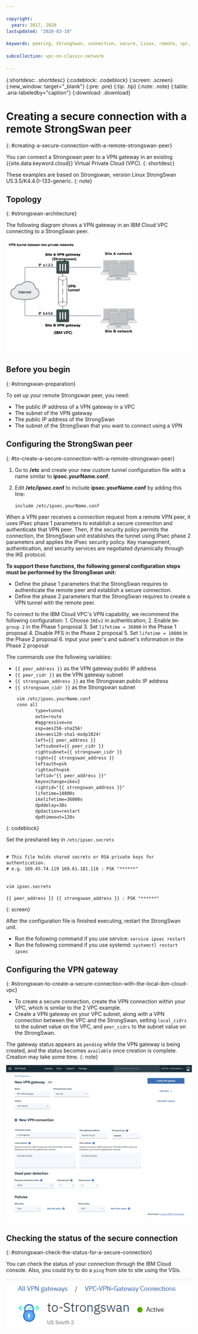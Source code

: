 ```yaml
---

copyright:
  years: 2017, 2020
lastupdated: "2020-03-10"

keywords: peering, StrongSwan, connection, secure, Linux, remote, vpc, vpc network

subcollection: vpc-on-classic-network

---
```


{:shortdesc: .shortdesc}
{:codeblock: .codeblock}
{:screen: .screen}
{:new_window: target="_blank"}
{:pre: .pre}
{:tip: .tip}
{:note: .note}
{:table: .aria-labeledby="caption"}
{:download: .download}


# Creating a secure connection with a remote StrongSwan peer
{: #creating-a-secure-connection-with-a-remote-strongswan-peer}

You can connect a Strongswan peer to a VPN gateway in an existing {{site.data.keyword.cloud}} Virtual Private Cloud (VPC).
{: shortdesc}

These examples are based on Strongswan, version Linux StrongSwan U5.3.5/K4.4.0-133-generic.
{: note}

## Topology
{: #strongswan-architecture}

The following diagram shows a VPN gateway in an IBM Cloud VPC connecting to a StrongSwan peer.

![Tunnel with StrongSwan peer](./images/vpc-vpn-sw-figure.png)

## Before you begin
{: #strongswan-preparation}

To set up your remote Strongswan peer, you need:

* The public IP address of a VPN gateway in a VPC 
* The subnet of the VPN gateway
* The public IP address of the StrongSwan
* The subnet of the StrongSwan that you want to connect using a VPN

## Configuring the StrongSwan peer
{: #to-create-a-secure-connection-with-a-remote-strongswan-peer}

1. Go to **/etc** and create your new custom tunnel configuration file with a name similar to **ipsec.yourName.conf**.

2. Edit **/etc/ipsec.conf** to include **ipsec.yourName.conf** by adding this line:

    `include /etc/ipsec.yourName.conf`

When a VPN peer receives a connection request from a remote VPN peer, it uses IPsec phase 1 parameters to establish a secure connection and authenticate that VPN peer. Then, if the security policy permits the connection, the StrongSwan unit establishes the tunnel using IPsec phase 2 parameters and applies the IPsec security policy. Key management, authentication, and security services are negotiated dynamically through the IKE protocol.

**To support these functions, the following general configuration steps must be performed by the StrongSwan unit:**

* Define the phase 1 parameters that the StrongSwan requires to authenticate the remote peer and establish a secure connection.
* Define the phase 2 parameters that the StrongSwan requires to create a VPN tunnel with the remote peer.

To connect to the IBM Cloud VPC's VPN capability, we recommend the following configuration:
    1. Choose `IKEv2` in authentication;
    2. Enable `DH-group 2` in the Phase 1 proposal
    3. Set `lifetime = 36000` in the Phase 1 proposal
    4. Disable PFS in the Phase 2 proposal
    5. Set `lifetime = 10800` in the Phase 2 proposal
    6. Input your peer's and subnet's information in the Phase 2 proposal

The commands use the following variables:

- `{{ peer_address }}` as the VPN gateway public IP address
- `{{ peer_cidr }}` as the VPN gateway subnet
- `{{ strongswan_address }}` as the Strongswan public IP address
- `{{ strongswan_cidr }}` as the Strongswan subnet

```
    vim /etc/ipsec.yourName.conf
    conn all
           type=tunnel
           auto=route
           #aggressive=no
           esp=aes256-sha256!
           ike=aes128-sha1-modp1024!
           left={{ peer_address }}
           leftsubnet={{ peer_cidr }}
           rightsubnet={{ strongswan_cidr }}
           right={{ strongswan_address }}
           leftauth=psk
           rightauth=psk
           leftid="{{ peer_address }}"
           keyexchange=ikev2
           rightid="{{ strongswan_address }}"
           lifetime=10800s
           ikelifetime=36000s
           dpddelay=30s
           dpdaction=restart
           dpdtimeout=120s
```
{: codeblock}

Set the preshared key in `/etc/ipsec.secrets`

```

# This file holds shared secrets or RSA private keys for authentication.
# e.g. 169.45.74.119 169.61.181.116 : PSK "******"


vim ipsec.secrets

{{ peer_address }} {{ strongswan_address }} : PSK "******"

```
{: screen}

After the configuration file is finished executing, restart the StrongSwan unit.

* Run the following command if you use service: `service ipsec restart`
* Run the following command if you use systemd: `systemctl restart ipsec`

## Configuring the VPN gateway
{: #strongswan-to-create-a-secure-connection-with-the-local-ibm-cloud-vpc}

* To create a secure connection, create the VPN connection within your VPC, which is similar to the 2 VPC example.
* Create a VPN gateway on your VPC subnet, along with a VPN connection between the VPC and the StrongSwan, setting `local_cidrs` to the subnet value on the VPC, and `peer_cidrs` to the subnet value on the StrongSwan.

The gateway status appears as `pending` while the VPN gateway is being created, and the status becomes `available` once creation is complete. Creation may take some time.
{: note}

![vpn gateway configuration screen](./images/vpc-vpn-sw-connection.png)

## Checking the status of the secure connection
{: #strongswan-check-the-status-for-a-secure-connection}

You can check the status of your connection through the IBM Cloud console. Also, you could try to do a `ping` from site to site using the VSIs.

![connection status](./images/vpc-vpn-sw-status.png)
